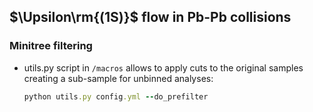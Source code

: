 ## $\Upsilon\rm{(1S)}$ flow in Pb-Pb collisions

### Minitree filtering
- utils.py script in `/macros` allows to apply cuts to the original samples creating a sub-sample for unbinned analyses:
  ```ruby
  python utils.py config.yml --do_prefilter
  ```
